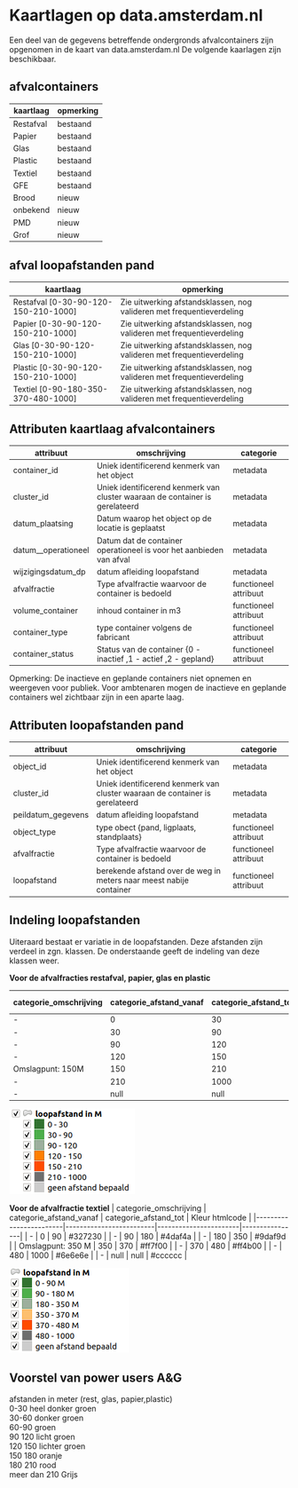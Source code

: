 # Kaartlagen op data.amsterdam.nl

Een deel van de gegevens betreffende ondergronds afvalcontainers zijn opgenomen in de kaart van data.amsterdam.nl
De volgende kaarlagen zijn beschikbaar.

## afvalcontainers

| **kaartlaag**                        | opmerking                                                             |
|--------------------------------------|-----------------------------------------------------------------------|
| Restafval                            | bestaand                                                              |
| Papier                               | bestaand                                                              |
| Glas                                 | bestaand                                                              |
| Plastic                              | bestaand                                                              |
| Textiel                              | bestaand                                                              |
| GFE                                  | bestaand                                                              |
| Brood                                | nieuw                                                                 |
| onbekend                             | nieuw                                                                 |
| PMD                                  | nieuw                                                                 |
| Grof                                 | nieuw                                                                 |


## afval loopafstanden pand

| **kaartlaag**                        | opmerking                                                             |
|--------------------------------------|-----------------------------------------------------------------------|
| Restafval [0-30-90-120-150-210-1000] | Zie uitwerking afstandsklassen, nog valideren met frequentieverdeling |
| Papier  [0-30-90-120-150-210-1000]   | Zie uitwerking afstandsklassen, nog valideren met frequentieverdeling |
| Glas  [0-30-90-120-150-210-1000]     | Zie uitwerking afstandsklassen, nog valideren met frequentieverdeling |
| Plastic  [0-30-90-120-150-210-1000]  | Zie uitwerking afstandsklassen, nog valideren met frequentieverdeling |
| Textiel  [0-90-180-350-370-480-1000]     | Zie uitwerking afstandsklassen, nog valideren met frequentieverdeling |


## Attributen kaartlaag afvalcontainers

| attribuut          | omschrijving                                                                 | categorie             |
|--------------------|------------------------------------------------------------------------------|-----------------------|
| container_id       | Uniek identificerend kenmerk van het object                                  | metadata              |
| cluster_id         | Uniek identificerend kenmerk van cluster waaraan de container is gerelateerd | metadata              |
| datum_plaatsing    | Datum waarop het object op de locatie is geplaatst                           | metadata              |
| datum__operationeel| Datum dat de container operationeel is voor het aanbieden van afval          | metadata              |
| wijzigingsdatum_dp | datum afleiding loopafstand                                                  | metadata              |
| afvalfractie       | Type afvalfractie waarvoor de container is bedoeld                           | functioneel attribuut |
| volume_container   | inhoud container in m3                                                       | functioneel attribuut |
| container_type     | type container volgens de fabricant                                          | functioneel attribuut |
| container_status   | Status van de container {0 - inactief ,1 - actief ,2 - gepland}              | functioneel attribuut |

Opmerking:
De inactieve en geplande containers niet opnemen en weergeven voor publiek.
Voor ambtenaren mogen de inactieve en geplande containers wel zichtbaar zijn in een aparte laag.

## Attributen loopafstanden pand

| attribuut          | omschrijving                                                                 | categorie             |
|--------------------|------------------------------------------------------------------------------|-----------------------|
| object_id          | Uniek identificerend kenmerk van het object                                  | metadata              |
| cluster_id         | Uniek identificerend kenmerk van cluster waaraan de container is gerelateerd | metadata              |
| peildatum_gegevens | datum afleiding loopafstand                                                  | metadata              |
| object_type        | type obect {pand, ligplaats, standplaats}                                    | functioneel attribuut |
| afvalfractie       | Type afvalfractie waarvoor de container is bedoeld                           | functioneel attribuut |
| loopafstand        | berekende afstand over de weg in meters naar meest nabije container          | functioneel attribuut |

## Indeling loopafstanden
Uiteraard bestaat er variatie in de loopafstanden. Deze afstanden zijn verdeel in zgn. klassen.
De onderstaande geeft de indeling van deze klassen weer.

**Voor de afvalfracties restafval, papier, glas en plastic**

| categorie_omschrijving | categorie_afstand_vanaf | categorie_afstand_tot | Kleur htmlcode |
|------------------------|-------------------------|-----------------------|----------------|
| -                      | 0                       | 30                    | #327230 |
| -                      | 30                      | 90                    | #4daf4a |
| -                      | 90                      | 120                   | #9daf9d |
| -                      | 120                     | 150                   | #ff7f00 |
| Omslagpunt: 150M       | 150                     | 210                   | #ff4b00 |
| -                      | 210                     | 1000                  | #6e6e6e |
| -                      | null                    | null                  | #cccccc |

![Legenda loopafstand](afb/legenda_loopafstanden_rest_glas_papier_plastic.png)

**Voor de afvalfractie textiel**
| categorie_omschrijving | categorie_afstand_vanaf | categorie_afstand_tot | Kleur htmlcode |
|------------------------|-------------------------|-----------------------|----------------|
| -                      | 0                       | 90                    | #327230 |
| -                      | 90                      | 180                   | #4daf4a |
| -                      | 180                     | 350                   | #9daf9d |
| Omslagpunt: 350 M      | 350                     | 370                   | #ff7f00 |
| -                      | 370                     | 480                   | #ff4b00 |
| -                      | 480                     | 1000                  | #6e6e6e |
| -                      | null                    | null                  | #cccccc |

![Legenda loopafstand](afb/legenda_loopafstand_textiel.png)

## Voorstel van power users A&G
afstanden in meter (rest, glas, papier,plastic)  
0-30          heel donker groen  
30-60         donker groen  
60-90         groen  
90 120        licht groen  
120 150       lichter groen  
150 180       oranje  
180 210       rood  
meer dan 210  Grijs  
